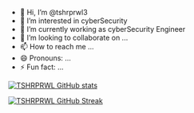 - 👋 Hi, I’m @tshrprwl3
- 👀 I’m interested in cyberSecurity
- 🌱 I’m currently working as cyberSecurity Engineer
- 💞️ I’m looking to collaborate on ...
- 📫 How to reach me ...
- 😄 Pronouns: ...
- ⚡ Fun fact: ...

[![TSHRPRWL GitHub stats](https://github-readme-stats.vercel.app/api?username=TSHRPRWL3&theme=dark)](https://github.com/TSHRPRWL3/github-readme-stats) 
 
 [![TSHRPRWL GitHub Streak](https://github-readme-streak-stats.herokuapp.com/?user=TSHRPRWL3&stroke=ffffff&background=1c1917&ring=0891b2&fire=0891b2&currStreakNum=ffffff&currStreakLabel=0891b2&sideNums=ffffff&sideLabels=ffffff&dates=ffffff&hide_border=true)](https://github.com/TSHRPRWL3)


<!---
tshrprwl3/tshrprwl3 is a ✨ special ✨ repository because its `README.md` (this file) appears on your GitHub profile.
You can click the Preview link to take a look at your changes.
--->
